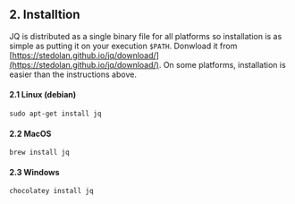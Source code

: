 ## 2. Installtion

JQ is distributed as a single binary file for all platforms so installation is as simple as putting it on your execution `$PATH`. Donwload it from [https://stedolan.github.io/jq/download/](https://stedolan.github.io/jq/download/). On some platforms, installation is easier than the instructions above. 

#### 2.1 Linux (debian)

	sudo apt-get install jq

#### 2.2 MacOS

	brew install jq

#### 2.3 Windows

	chocolatey install jq

